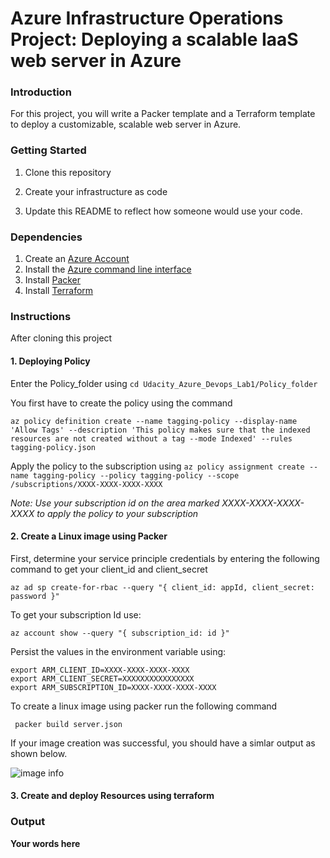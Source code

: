 # Azure Infrastructure Operations Project: Deploying a scalable IaaS web server in Azure

### Introduction
For this project, you will write a Packer template and a Terraform template to deploy a customizable, scalable web server in Azure.

### Getting Started
1. Clone this repository

2. Create your infrastructure as code

3. Update this README to reflect how someone would use your code.

### Dependencies
1. Create an [Azure Account](https://portal.azure.com) 
2. Install the [Azure command line interface](https://docs.microsoft.com/en-us/cli/azure/install-azure-cli?view=azure-cli-latest)
3. Install [Packer](https://www.packer.io/downloads)
4. Install [Terraform](https://www.terraform.io/downloads.html)

### Instructions
After cloning this project
#### 1. Deploying Policy


Enter the Policy_folder using ```cd Udacity_Azure_Devops_Lab1/Policy_folder ```

You first have to create the policy using the command

```az policy definition create --name tagging-policy --display-name 'Allow Tags' --description 'This policy makes sure that the indexed resources are not created without a tag --mode Indexed' --rules tagging-policy.json```

Apply the policy to the subscription using 
```az policy assignment create --name tagging-policy --policy tagging-policy --scope /subscriptions/XXXX-XXXX-XXXX-XXXX ```

*Note: Use your subscription id on the area marked XXXX-XXXX-XXXX-XXXX to apply the policy to your subscription*

#### 2. Create a Linux image using Packer

First, determine your service principle credentials by entering the following command to get your client_id and client_secret

``` az ad sp create-for-rbac --query "{ client_id: appId, client_secret: password }" ```

To get your subscription Id use:

``` az account show --query "{ subscription_id: id }" ```

Persist the values in the environment variable using:

``` 
export ARM_CLIENT_ID=XXXX-XXXX-XXXX-XXXX 
export ARM_CLIENT_SECRET=XXXXXXXXXXXXXXXX 
export ARM_SUBSCRIPTION_ID=XXXX-XXXX-XXXX-XXXX 
```

To create a linux image using packer run the following command

``` packer build server.json```

If your image creation was successful, you should have a simlar output as shown below.

![image info](./Packer_folder/UdacityImage.png)

#### 3. Create and deploy Resources using terraform

### Output
**Your words here**
